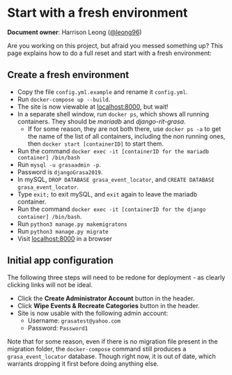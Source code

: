 Start with a fresh environment
==============================

**Document owner**: Harrison Leong ([@leong96](https://github.com/leong96))

Are you working on this project, but afraid you messed something up?
This page explains how to do a full reset and start with a fresh environment:


## Create a fresh environment

- Copy the file `config.yml.example` and rename it `config.yml`.
- Run `docker-compose up --build`.
- The site is now viewable at [localhost:8000](http://localhost:8000), but wait!
- In a separate shell window, run `docker ps`, which shows all running containers. They should be _mariadb_ and _django-rit-grasa_.
    - If for some reason, they are not both there, use `docker ps -a` to get the name of the list of all containers, including the non running ones, then `docker start [containerID]` to start them.
- Run the command `docker exec -it [containerID for the mariadb container] /bin/bash`
- Run `mysql -u grasaadmin -p`.
- Password is `djangoGrasa2019`.
- In mySQL, `DROP DATABASE grasa_event_locator`, and `CREATE DATABASE grasa_event_locator`.
- Type `exit;` to exit mySQL, and `exit` again to leave the mariadb container.
- Run the command `docker exec -it [containerID for the django container] /bin/bash`.
- Run `python3 manage.py makemigratons`
- Run `python3 manage.py migrate`
- Visit [localhost:8000](http://localhost:8000) in a browser

## Initial app configuration

The following three steps will need to be redone for deployment - as clearly clicking links will not be ideal.

- Click the **Create Administrator Account** button in the header.
- Click **Wipe Events & Recreate Categories** button in the header.
- Site is now usable with the following admin account:
    - Username: `grasatest@yahoo.com`
    - Password: `Password1`

Note that for some reason, even if there is no migration file present in the migration folder, the `docker-compose` command still produces a `grasa_event_locator` database.
Though right now, it is out of date, which warrants dropping it first before doing anything else.
